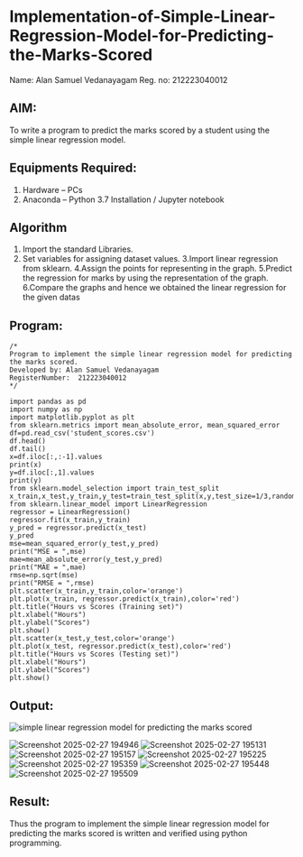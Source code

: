 # Implementation-of-Simple-Linear-Regression-Model-for-Predicting-the-Marks-Scored

Name: Alan Samuel Vedanayagam
Reg. no: 212223040012

## AIM:
To write a program to predict the marks scored by a student using the simple linear regression model.

## Equipments Required:
1. Hardware – PCs
2. Anaconda – Python 3.7 Installation / Jupyter notebook

## Algorithm
1. Import the standard Libraries.
2. Set variables for assigning dataset values.
3.Import linear regression from sklearn. 
4.Assign the points for representing in the graph.
5.Predict the regression for marks by using the representation of the graph.
6.Compare the graphs and hence we obtained the linear regression for the given datas

## Program:
```
/*
Program to implement the simple linear regression model for predicting the marks scored.
Developed by: Alan Samuel Vedanayagam
RegisterNumber:  212223040012
*/
```
```
import pandas as pd
import numpy as np
import matplotlib.pyplot as plt
from sklearn.metrics import mean_absolute_error, mean_squared_error
df=pd.read_csv('student_scores.csv')
df.head()
df.tail()
x=df.iloc[:,:-1].values
print(x)
y=df.iloc[:,1].values
print(y)
from sklearn.model_selection import train_test_split
x_train,x_test,y_train,y_test=train_test_split(x,y,test_size=1/3,random_state=0)
from sklearn.linear_model import LinearRegression
regressor = LinearRegression()
regressor.fit(x_train,y_train)
y_pred = regressor.predict(x_test)
y_pred
mse=mean_squared_error(y_test,y_pred)
print("MSE = ",mse)
mae=mean_absolute_error(y_test,y_pred)
print("MAE = ",mae)
rmse=np.sqrt(mse)
print("RMSE = ",rmse)
plt.scatter(x_train,y_train,color='orange')
plt.plot(x_train, regressor.predict(x_train),color='red')
plt.title("Hours vs Scores (Training set)")
plt.xlabel("Hours")
plt.ylabel("Scores")
plt.show()
plt.scatter(x_test,y_test,color='orange')
plt.plot(x_test, regressor.predict(x_test),color='red')
plt.title("Hours vs Scores (Testing set)")
plt.xlabel("Hours")
plt.ylabel("Scores")
plt.show()
```
## Output:
![simple linear regression model for predicting the marks scored](sam.png)

![Screenshot 2025-02-27 194946](https://github.com/user-attachments/assets/4d67a0b7-cbe9-4b1c-aad1-2ea941029128)
![Screenshot 2025-02-27 195131](https://github.com/user-attachments/assets/e7371a40-581a-4c9f-99f7-349bca2eb597)
![Screenshot 2025-02-27 195157](https://github.com/user-attachments/assets/3dd41c56-b35c-4c2e-888d-3016c42e239b)
![Screenshot 2025-02-27 195225](https://github.com/user-attachments/assets/0b2a71fc-e973-452d-a588-165057fbcb56)
![Screenshot 2025-02-27 195359](https://github.com/user-attachments/assets/51c681ff-52d1-47ee-8566-a8ad3ba024b9)
![Screenshot 2025-02-27 195448](https://github.com/user-attachments/assets/a55cda88-08d9-405a-942d-dfd67e0f7eda)
![Screenshot 2025-02-27 195509](https://github.com/user-attachments/assets/c6e4bdf1-9e16-4ebf-8389-32474a7941c6)

## Result:
Thus the program to implement the simple linear regression model for predicting the marks scored is written and verified using python programming.

